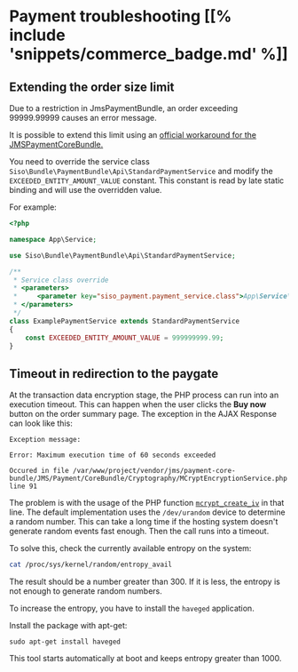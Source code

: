 # Payment troubleshooting [[% include 'snippets/commerce_badge.md' %]]

## Extending the order size limit

Due to a restriction in JmsPaymentBundle, an order exceeding 99999.99999 causes an error message.

It is possible to extend this limit using an [official workaround for the JMSPaymentCoreBundle.](http://jmspaymentcorebundle.readthedocs.io/en/latest/guides/overriding_entity_mapping.html)

You need to override the service class `Siso\Bundle\PaymentBundle\Api\StandardPaymentService` and modify the `EXCEEDED_ENTITY_AMOUNT_VALUE` constant.
This constant is read by late static binding and will use the overridden value.

For example:

``` php
<?php

namespace App\Service;

use Siso\Bundle\PaymentBundle\Api\StandardPaymentService;

/**
 * Service class override
 * <parameters>
 *     <parameter key="siso_payment.payment_service.class">App\Service\ExamplePaymentService</parameter>
 * </parameters>
 */
class ExamplePaymentService extends StandardPaymentService
{
    const EXCEEDED_ENTITY_AMOUNT_VALUE = 999999999.99;
}
```

## Timeout in redirection to the paygate

At the transaction data encryption stage, the PHP process can run into an execution timeout.
This can happen when the user clicks the **Buy now** button on the order summary page.
The exception in the AJAX Response can look like this:

```
Exception message:

Error: Maximum execution time of 60 seconds exceeded

Occured in file /var/www/project/vendor/jms/payment-core-bundle/JMS/Payment/CoreBundle/Cryptography/MCryptEncryptionService.php line 91
```

The problem is with the usage of the PHP function [`mcrypt_create_iv`](http://php.net/manual/en/function.mcrypt-create-iv.php) in that line.
The default implementation uses the `/dev/urandom` device to determine a random number.
This can take a long time if the hosting system doesn't generate random events fast enough.
Then the call runs into a timeout.

To solve this, check the currently available entropy on the system:

``` bash
cat /proc/sys/kernel/random/entropy_avail
```

The result should be a number greater than 300. If it is less, the entropy is not enough to generate random numbers.

To increase the entropy, you have to install the `haveged` application.

Install the package with apt-get:

``` 
sudo apt-get install haveged
```

This tool starts automatically at boot and keeps entropy greater than 1000.
